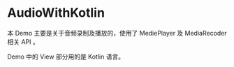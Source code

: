 # AudioWithKotlin
本 Demo 主要是关于音频录制及播放的，使用了 MediePlayer 及 MediaRecoder 相关 API 。

Demo 中的 View 部分用的是 Kotlin 语言。